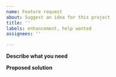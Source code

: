 ```yaml
---
name: Feature request
about: Suggest an idea for this project
title: ''
labels: enhancement, help wanted
assignees: ''

---
```


**Describe what you need**
<!--
A clear and concise description about what is needed.
-->

**Proposed solution**
<!--
If you have, describe here your proposal.
-->
